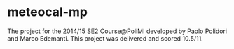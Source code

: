 # meteocal-mp
The project for the 2014/15 SE2 Course@PoliMI developed by Paolo Polidori and Marco Edemanti.
This project was delivered and scored 10.5/11.
